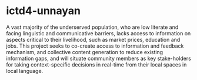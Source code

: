 # ictd4-unnayan
A vast majority of the underserved population, who are low literate and facing linguistic and communicative barriers, lacks access to information on aspects critical to their livelihood, such as market prices, education and jobs. This project seeks to co-create access to information and feedback mechanism, and collective content generation to reduce existing information gaps, and will situate community members as key stake-holders for taking context-specific decisions in real-time from their local spaces in local language. 